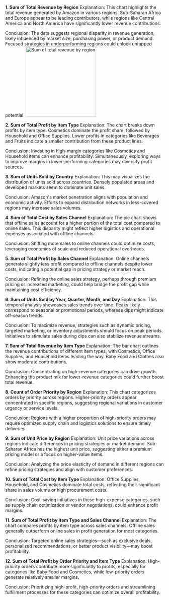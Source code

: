 **1. Sum of Total Revenue by Region**
Explanation: This chart highlights the total revenue generated by Amazon in various regions. Sub-Saharan Africa and Europe appear to be leading contributors, while regions like Central America and North America have significantly lower revenue contributions.

Conclusion: The data suggests regional disparity in revenue generation, likely influenced by market size, purchasing power, or product demand. Focused strategies in underperforming regions could unlock untapped potential.
<img width="224" alt="Sum of total revenue by region" src="https://github.com/user-attachments/assets/762efb3e-1dbb-465d-9973-d594eaec219f">


**2. Sum of Total Profit by Item Type**
Explanation: The chart breaks down profits by item type. Cosmetics dominate the profit share, followed by Household and Office Supplies. Lower profits in categories like Beverages and Fruits indicate a smaller contribution from these product lines.

Conclusion: Investing in high-margin categories like Cosmetics and Household items can enhance profitability. Simultaneously, exploring ways to improve margins in lower-performing categories may diversify profit sources.

**3. Sum of Units Sold by Country**
Explanation: This map visualizes the distribution of units sold across countries. Densely populated areas and developed markets seem to dominate unit sales.

Conclusion: Amazon's market penetration aligns with population and economic activity. Efforts to expand distribution networks in less-covered regions may increase sales volumes.

**4. Sum of Total Cost by Sales Channel**
Explanation: The pie chart shows that offline sales account for a higher portion of the total cost compared to online sales. This disparity might reflect higher logistics and operational expenses associated with offline channels.

Conclusion: Shifting more sales to online channels could optimize costs, leveraging economies of scale and reduced operational overheads.

**5. Sum of Total Profit by Sales Channel**
Explanation: Online channels generate slightly less profit compared to offline channels despite lower costs, indicating a potential gap in pricing strategy or market reach.

Conclusion: Refining the online sales strategy, perhaps through premium pricing or increased marketing, could help bridge the profit gap while maintaining cost efficiency.

**6. Sum of Units Sold by Year, Quarter, Month, and Day**
Explanation: This temporal analysis showcases sales trends over time. Peaks likely correspond to seasonal or promotional periods, whereas dips might indicate off-season trends.

Conclusion: To maximize revenue, strategies such as dynamic pricing, targeted marketing, or inventory adjustments should focus on peak periods. Initiatives to stimulate sales during dips can also stabilize revenue streams.

**7. Sum of Total Revenue by Item Type**
Explanation: The bar chart outlines the revenue contributions of different item types, with Cosmetics, Office Supplies, and Household items leading the way. Baby Food and Clothes also show moderate contributions.

Conclusion: Concentrating on high-revenue categories can drive growth. Enhancing the product mix for lower-revenue categories could further boost total revenue.

**8. Count of Order Priority by Region**
Explanation: This chart categorizes orders by priority across regions. Higher-priority orders appear concentrated in specific regions, suggesting regional variations in customer urgency or service levels.

Conclusion: Regions with a higher proportion of high-priority orders may require optimized supply chain and logistics solutions to ensure timely deliveries.

**9. Sum of Unit Price by Region**
Explanation: Unit price variations across regions indicate differences in pricing strategies or market demand. Sub-Saharan Africa has the highest unit price, suggesting either a premium pricing model or a focus on higher-value items.

Conclusion: Analyzing the price elasticity of demand in different regions can refine pricing strategies and align with customer preferences.

**10. Sum of Total Cost by Item Type**
Explanation: Office Supplies, Household, and Cosmetics dominate total costs, reflecting their significant share in sales volume or high procurement costs.

Conclusion: Cost-saving initiatives in these high-expense categories, such as supply chain optimization or vendor negotiations, could enhance profit margins.

**11. Sum of Total Profit by Item Type and Sales Channel**
Explanation: The chart compares profits by item type across sales channels. Offline sales generally outperform online sales in profit generation for most categories.

Conclusion: Targeted online sales strategies—such as exclusive deals, personalized recommendations, or better product visibility—may boost profitability.

**12. Sum of Total Profit by Order Priority and Item Type**
Explanation: High-priority orders contribute more significantly to profits, especially for categories like Baby Food and Cosmetics, while low-priority orders generate relatively smaller margins.

Conclusion: Prioritizing high-profit, high-priority orders and streamlining fulfillment processes for these categories can optimize overall profitability.

